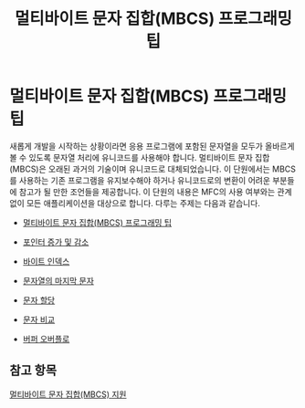 ﻿---
title: 멀티바이트 문자 집합(MBCS) 프로그래밍 팁
ms.date: 11/04/2016
f1_keywords:
- _mbcs
helpviewer_keywords:
- programming [C++], MBCS
- character sets [C++], multibyte
- MBCS [C++], programming
- multibyte characters [C++]
ms.assetid: d8ad36b8-917f-474e-8adb-69462adecd17
ms.openlocfilehash: 70669f67b78ee4ea4f8073b78d2b9589e56a6356
ms.sourcegitcommit: 6052185696adca270bc9bdbec45a626dd89cdcdd
ms.translationtype: MT
ms.contentlocale: ko-KR
ms.lasthandoff: 10/31/2018
ms.locfileid: "50552622"
---
# <a name="mbcs-programming-tips"></a>멀티바이트 문자 집합(MBCS) 프로그래밍 팁

새롭게 개발을 시작하는 상황이라면 응용 프로그램에 포함된 문자열을 모두가 올바르게 볼 수 있도록 문자열 처리에 유니코드를 사용해야 합니다. 멀티바이트 문자 집합(MBCS)은 오래된 과거의 기술이며 유니코드로 대체되었습니다. 이 단원에서는 MBCS를 사용하는 기존 프로그램을 유지보수해야 하거나 유니코드로의 변환이 어려운 부분들에 참고가 될 만한 조언들을 제공합니다. 이 단원의 내용은 MFC의 사용 여부와는 관계 없이 모든 애플리케이션을 대상으로 합니다. 다루는 주제는 다음과 같습니다.

- [멀티바이트 문자 집합(MBCS) 프로그래밍 팁](../text/general-mbcs-programming-advice.md)

- [포인터 증가 및 감소](../text/incrementing-and-decrementing-pointers.md)

- [바이트 인덱스](../text/byte-indices.md)

- [문자열의 마지막 문자](../text/last-character-in-a-string.md)

- [문자 할당](../text/character-assignment.md)

- [문자 비교](../text/character-comparison.md)

- [버퍼 오버플로](../text/buffer-overflow.md)

## <a name="see-also"></a>참고 항목

[멀티바이트 문자 집합(MBCS) 지원](../text/support-for-multibyte-character-sets-mbcss.md)
